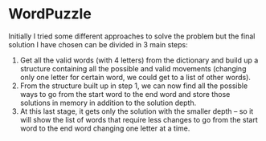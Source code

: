# WordPuzzle

Initially I tried some different approaches to solve the problem but the final solution I have chosen can be divided in 3 main steps:
1.	Get all the valid words (with 4 letters) from the dictionary and build up a structure containing all the possible and valid movements (changing only one letter for certain word, we could get to a list of other words).
2.	From the structure built up in step 1, we can now find all the possible ways to go from the start word to the end word and store those solutions in memory in addition to the solution depth.
3.	At this last stage, it gets only the solution with the smaller depth – so it will show the list of words that require less changes to go from the start word to the end word changing one letter at a time.
